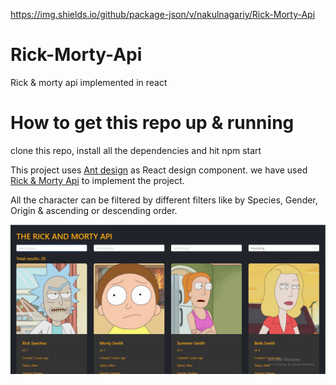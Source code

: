 https://img.shields.io/github/package-json/v/nakulnagariy/Rick-Morty-Api

# Rick-Morty-Api

Rick &amp; morty api implemented in react

# How to get this repo up & running

clone this repo, install all the dependencies and hit npm start

This project uses [Ant design](https://ant.design/) as React design component. we have used [Rick & Morty Api](https://rickandmortyapi.com/api/character/) to implement the project.

All the character can be filtered by different filters like by Species, Gender, Origin & ascending or descending order.

![Alt text](/public/rick-and-morty.png "Rick & morty build screen-shot image")
